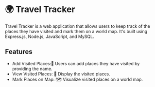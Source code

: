 # 🌍 Travel Tracker

Travel Tracker is a web application that allows users to keep track of the places they have visited and mark them on a world map. It's built using Express.js, Node.js, JavaScript, and MySQL.

## Features

- Add Visited Places:📍 Users can add places they have visited by providing the name.
- View Visited Places: 👀 Display the visited places.
- Mark Places on Map: 🗺 Visualize visited places on a world map.
